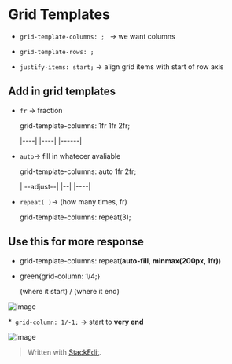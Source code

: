 
# Grid Templates
* ``grid-template-columns: ; `` → we want columns
* ``grid-template-rows: ;``

* ``justify-items: start;``  → align grid items with start of row axis

## Add in grid templates
* ``fr`` → fraction <p>
	grid-template-columns: 1fr 1fr 2fr; <p>
	|----| |----| |------|
	
* ``auto``→ fill in whatecer avaliable <p>
	grid-template-columns: auto 1fr 2fr; <p>
	| --adjust--| |--| |----|

* ``repeat( )``→ (how many times, fr) <p>
grid-template-columns: repeat(3);
	
## Use this for more response
* grid-template-columns: repeat(**auto-fill**, **minmax(200px, 1fr)**)  

* green{grid-column: 1/4;} <p>
	(where it start) / (where it end)
	<p>
![image](https://user-images.githubusercontent.com/68550874/130927830-2859bd7f-f5dd-4fe7-82f1-28fe949e1335.png)


		


*`` grid-column: 1/-1;`` → start to **very end**
		
![image](https://user-images.githubusercontent.com/68550874/130942528-92279ea7-850e-4ee3-a5d1-3898512ae5e6.png )


> Written with [StackEdit](https://stackedit.io/).
<!--stackedit_data:
eyJoaXN0b3J5IjpbMjA0MTc4MjA5NywtMjg1Njg3MTEyLDMzNT
gwODU5Nyw0ODYxODg1MzAsLTM5NzQzMzMzMywtMTY3MzAwNzkx
Nyw1NTQ0Mzg2OTMsLTQ3MzUzMjYxOSwxMDk3NTY3OTAyLC04NT
c0ODEzNDBdfQ==
-->